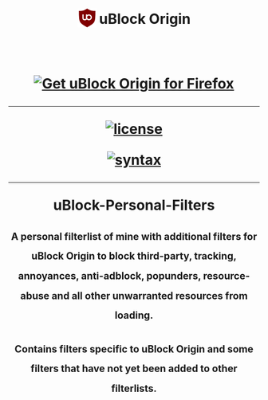 <h1 align="center">
<sub>
<img  src="https://raw.githubusercontent.com/gorhill/uBlock/master/doc/img/icon38@2x.png" height="38" width="38">
</sub>
uBlock Origin
<p align="center">
<br>
<p align="center">
<a href="https://addons.mozilla.org/firefox/addon/ublock-origin/"><img src="https://user-images.githubusercontent.com/585534/107280546-7b9b2a00-6a26-11eb-8f9f-f95932f4bfec.png" alt="Get uBlock Origin for Firefox"></a>

***
  [![license](https://upload.wikimedia.org/wikipedia/commons/0/0a/WTFPL_badge.svg)](https://raw.githubusercontent.com/Morgan-le-Fay/uBO-Personal-Filters/main/LICENSE)

[![syntax](https://img.shields.io/badge/syntax-uBlock%20Origin-%23c61300.svg)](https://github.com/gorhill/uBlock/wiki/Static-filter-syntax)

***
   uBlock-Personal-Filters

<sub><sup>A personal filterlist of mine with additional filters for uBlock Origin to block third-party, tracking, annoyances, anti-adblock, popunders, resource-abuse and all other unwarranted resources from loading.</sup></sub>

<sub><sup>Contains filters specific to uBlock Origin and some filters that have not yet been added to other filterlists.</sup></sub>
